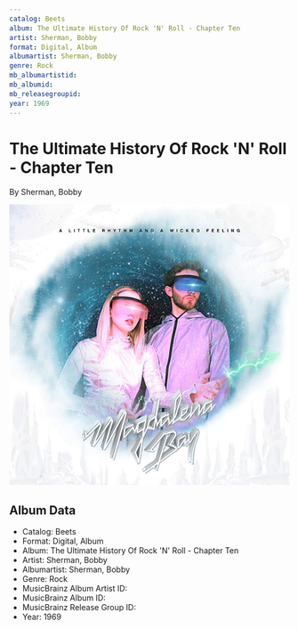 ```yaml
---
catalog: Beets
album: The Ultimate History Of Rock 'N' Roll - Chapter Ten
artist: Sherman, Bobby
format: Digital, Album
albumartist: Sherman, Bobby
genre: Rock
mb_albumartistid: 
mb_albumid: 
mb_releasegroupid: 
year: 1969
---
```


# The Ultimate History Of Rock 'N' Roll - Chapter Ten

By Sherman, Bobby

![](../../assets/beetscovers/Sherman__Bobby-The_Ultimate_History_Of_Rock_N_Roll_-_Chapter_Ten.jpg)

## Album Data

- Catalog: Beets
- Format: Digital, Album
- Album: The Ultimate History Of Rock 'N' Roll - Chapter Ten
- Artist: Sherman, Bobby
- Albumartist: Sherman, Bobby
- Genre: Rock
- MusicBrainz Album Artist ID: 
- MusicBrainz Album ID: 
- MusicBrainz Release Group ID: 
- Year: 1969

